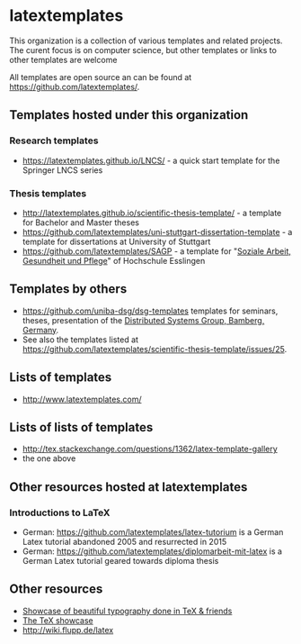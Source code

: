 # latextemplates

This organization is a collection of various templates and related projects.
The curent focus is on computer science, but other templates or links to other templates are welcome

All templates are open source an can be found at <https://github.com/latextemplates/>.

## Templates hosted under this organization

### Research templates
 * <https://latextemplates.github.io/LNCS/> - a quick start template for the Springer LNCS series

### Thesis templates
 * <http://latextemplates.github.io/scientific-thesis-template/> - a template for Bachelor and Master theses
 * <https://github.com/latextemplates/uni-stuttgart-dissertation-template> - a template for dissertations at University of Stuttgart
 * <https://github.com/latextemplates/SAGP> - a template for "[Soziale Arbeit, Gesundheit und Pflege](http://www.hs-esslingen.de/de/hochschule/fakultaeten/soziale-arbeit-gesundheit-und-pflege.html)" of Hochschule Esslingen

## Templates by others
 * <https://github.com/uniba-dsg/dsg-templates> templates for seminars, theses, presentation of the [Distributed Systems Group, Bamberg, Germany](https://www.uni-bamberg.de/pi).
 * See also the templates listed at <https://github.com/latextemplates/scientific-thesis-template/issues/25>.

## Lists of templates
 * <http://www.latextemplates.com/>


## Lists of lists of templates
 * <http://tex.stackexchange.com/questions/1362/latex-template-gallery>
 * the one above

## Other resources hosted at latextemplates

### Introductions to LaTeX
 * German: <https://github.com/latextemplates/latex-tutorium> is a German Latex tutorial abandoned 2005 and resurrected in 2015
 * German: <https://github.com/latextemplates/diplomarbeit-mit-latex> is a German Latex tutorial geared towards diploma thesis

## Other resources
 * [Showcase of beautiful typography done in TeX & friends](http://tex.stackexchange.com/questions/1319/showcase-of-beautiful-typography-done-in-tex-friends)
 * [The TeX showcase](http://www.tug.org/texshowcase/)
 * <http://wiki.flupp.de/latex>
